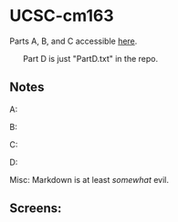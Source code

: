 # UCSC-cm163

Parts A, B, and C accessible [here](https://robertgaines.github.io/UCSC-cm163/).

&nbsp;&nbsp;&nbsp;&nbsp;&nbsp;&nbsp;Part D is just "PartD.txt" in the repo. 


**Notes**
---
A:

B:

C:

D:

Misc: 
Markdown is at least *somewhat* evil.


**Screens:**
---
